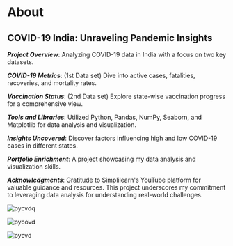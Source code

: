 # About
## COVID-19 India: Unraveling Pandemic Insights
***Project Overview***: Analyzing COVID-19 data in India with a focus on two key datasets.

***COVID-19 Metrics***: (1st Data set) Dive into active cases, fatalities, recoveries, and mortality rates.

***Vaccination Status***: (2nd Data set) Explore state-wise vaccination progress for a comprehensive view.

***Tools and Libraries***: Utilized Python, Pandas, NumPy, Seaborn, and Matplotlib for data analysis and visualization.

***Insights Uncovered***: Discover factors influencing high and low COVID-19 cases in different states.

***Portfolio Enrichment***: A project showcasing my data analysis and visualization skills.

***Acknowledgments***: Gratitude to Simplilearn's YouTube platform for valuable guidance and resources.
This project underscores my commitment to leveraging data analysis for understanding real-world challenges.

![pycvdq](https://github.com/shaikhazhar689/Python_Project_Covid_19_India/assets/134381942/6ab75b8c-b1c0-4691-b56b-8431cc858633)


![pycovd](https://github.com/shaikhazhar689/Python_Project_Covid_19_India/assets/134381942/4eef9906-7c67-42f3-97be-8d3168017882)


![pycvd](https://github.com/shaikhazhar689/Python_Project_Covid_19_India/assets/134381942/11f85754-986c-43d3-ba32-7519dc5ea780)

